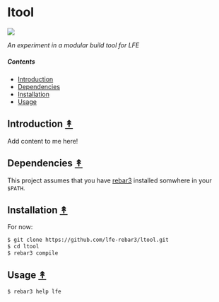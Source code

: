 # ltool

[![][ltool-logo]][ltool-logo-large]

[ltool-logo]: priv/images/ltool-x250-grey.png
[ltool-logo-large]: priv/images/ltool-x1500-grey.png

*An experiment in a modular build tool for LFE*

##### Contents

* [Introduction](#introduction-)
* [Dependencies](#dependencies-)
* [Installation](#installation-)
* [Usage](#usage-)


## Introduction [&#x219F;](#contents)

Add content to me here!


## Dependencies [&#x219F;](#contents)

This project assumes that you have
[rebar3](https://github.com/rebar/rebar3) installed somwhere in your ``$PATH``.


## Installation [&#x219F;](#contents)

For now:

```bash
$ git clone https://github.com/lfe-rebar3/ltool.git
$ cd ltool
$ rebar3 compile
```

## Usage [&#x219F;](#contents)

```bash
$ rebar3 help lfe
```
